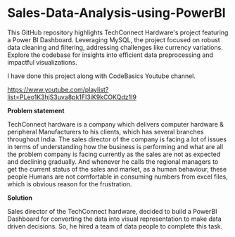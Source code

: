 # Sales-Data-Analysis-using-PowerBI
This GitHub repository highlights TechConnect Hardware's project featuring a Power BI Dashboard. Leveraging MySQL, the project focused on robust data cleaning and filtering, addressing challenges like currency variations. Explore the codebase for insights into efficient data preprocessing and impactful visualizations.

I have done this project along with CodeBasics Youtube channel.

https://www.youtube.com/playlist?list=PLeo1K3hjS3uva8pk1FI3iK9kCOKQdz1I9

****Problem statement****

TechConnect hardware is a company which delivers computer hardware & peripheral Manufacturers to his clients, which has several branches throughout India. The sales director of the company is facing a lot of issues in terms of understanding how the business is performing and what are all the problem company is facing currently as the sales are not as expected and declining gradually. And whenever he calls the regional managers to get the current status of the sales and market, as a human behaviour, these people Humans are not comfortable in consuming numbers from excel files, which is obvious reason for the frustration.

**Solution**

Sales director of the TechConnect hardware, decided to build a PowerBI Dashboard for converting the data into visual representation to make data driven decisions. So, he hired a team of data people to complete this task.




